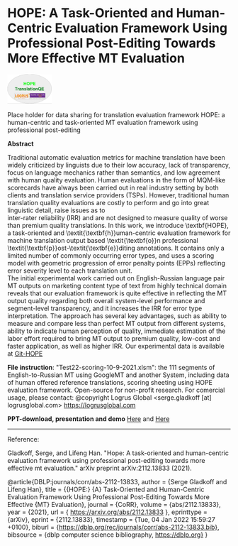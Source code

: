 # HOPE: A Task-Oriented and Human-Centric Evaluation Framework Using Professional Post-Editing Towards More Effective MT Evaluation

<img src="https://github.com/aaronlifenghan/HOPE/blob/main/HOPE-metric-logo.png" width=100>


Place holder for data sharing for translation evaluation framework HOPE: a human-centric and task-oriented MT evaluation framework using professional post-editing

**Abstract**

Traditional automatic evaluation metrics for machine translation have been widely criticized by linguists due to their low accuracy, lack of transparency, focus on language mechanics rather than semantics, and low agreement with human quality evaluation. Human evaluations in the form of MQM-like scorecards have always been carried out in real industry setting by both clients and translation service providers (TSPs). However, traditional human translation quality evaluations are costly to perform and go into great linguistic detail, raise issues as to  
inter-rater reliability (IRR) and are not designed to measure quality of worse than premium quality translations. 
In this work, we introduce \textbf{HOPE}, a task-oriented and  \textit{\textbf{h}}uman-centric evaluation framework for machine translation output based \textit{\textbf{o}}n professional \textit{\textbf{p}}ost-\textit{\textbf{e}}diting annotations. It contains only a limited number of commonly occurring error types, and uses a scoring model with geometric progression of error penalty points (EPPs) reflecting error severity level to each translation unit.  
The initial experimental work carried out on English-Russian language pair MT outputs on marketing content type of text from highly technical domain reveals that our evaluation framework is quite  effective in reflecting the MT output quality regarding both overall system-level performance and segment-level transparency, and it increases the IRR for error type interpretation. 
The approach has several key advantages, such as ability to measure and compare less than perfect MT output from different systems, ability to indicate human perception of quality, immediate estimation of the labor effort required to bring MT output to premium quality, low-cost and faster application, as well as higher IRR. Our experimental data is available at [Git-HOPE](https://github.com/lHan87/HOPE)

**File instruction**: 
"Test22-scoring-10-9-2021.xlsm": the 111 segments of English-to-Russian MT using GoogleMT and another System, including data of human offered reference translations, scoring sheeting using HOPE evaluation framework. 
Open-source for non-profit research. 
For comercial usage, please contact: @copyright Logrus Global <serge.gladkoff [at] logrusglobal.com> https://logrusglobal.com 

**PPT-download, presentation and demo** [Here](https://drive.google.com/drive/folders/1lOSiMe3cFmzSt6vtovJGU6MZ8t2bs_0Y?usp=sharing) and [Here](https://drive.google.com/drive/folders/1sajkcrnDgTOFiYVkFjYqh9EDYUhneYqA?usp=sharing) 

------------------------
Reference:

Gladkoff, Serge, and Lifeng Han. "Hope: A task-oriented and human-centric evaluation framework using professional post-editing towards more effective mt evaluation." arXiv preprint arXiv:2112.13833 (2021).

@article{DBLP:journals/corr/abs-2112-13833,
  author    = {Serge Gladkoff and
               Lifeng Han},
  title     = {{HOPE:} {A} Task-Oriented and Human-Centric Evaluation Framework Using
               Professional Post-Editing Towards More Effective {MT} Evaluation},
  journal   = {CoRR},
  volume    = {abs/2112.13833},
  year      = {2021},
  url       = { https://arxiv.org/abs/2112.13833 },
  eprinttype = {arXiv},
  eprint    = {2112.13833},
  timestamp = {Tue, 04 Jan 2022 15:59:27 +0100},
  biburl    = {https://dblp.org/rec/journals/corr/abs-2112-13833.bib},
  bibsource = {dblp computer science bibliography, https://dblp.org}
}
